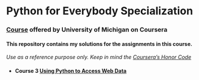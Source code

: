 # Python for Everybody Specialization
###  [Course](https://www.coursera.org/specializations/python) offered by University of Michigan on Coursera

#### This repository contains my solutions for the assignments in this course.
*Use as a reference purpose only. Keep in mind the [Coursera’s Honor Code](https://learner.coursera.help/hc/en-us/articles/209818863)*

* #### Course 3 [Using Python to Access Web Data](https://github.com/ABD-01/Python-for-Everybody/tree/master/Using-Python-to-Access-Web-Data)
